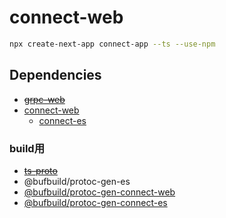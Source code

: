 # connect-web

```sh
npx create-next-app connect-app --ts --use-npm
```

## Dependencies
- ~~[grpc-web](https://github.com/grpc/grpc-web)~~
- [connect-web](https://www.npmjs.com/package/@bufbuild/connect-web)
  - [connect-es](https://github.com/bufbuild/connect-es)
### build用
- ~~[ts-proto](https://github.com/stephenh/ts-proto)~~
- @bufbuild/protoc-gen-es
- [@bufbuild/protoc-gen-connect-web](https://github.com/bufbuild/connect-es/tree/main/packages/protoc-gen-connect-web)
- [@bufbuild/protoc-gen-connect-es](https://github.com/bufbuild/connect-es/tree/main/packages/protoc-gen-connect-es)


